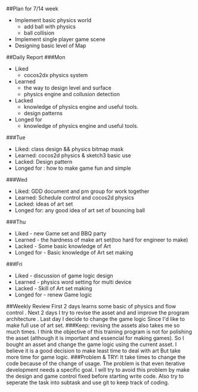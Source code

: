 ##Plan for 7/14 week
* Implement basic physics world
  * add ball with physics
  * ball collision
* Implement single player game scene
* Designing basic level of Map

##Daily Report
###Mon
- Liked 
  - cocos2dx physics system
- Learned 
  - the way to design level and surface
  - physics engine and collusion detection
- Lacked
  - knowledge of physics engine and useful tools.
  - design patterns
- Longed for
  - knowledge of physics engine and useful tools.

###Tue
- Liked: class design && physics bitmap mask
- Learned: cocos2d physics & sketch3 basic use
- Lacked: Design pattern
- Longed for : how to make game fun and simple

###Wed
- Liked: GDD document and pm group for work together
- Learned: Schedule control and cocos2d physics
- Lacked: ideas of art set
- Longed for: any good idea of art set of bouncing ball

###Thu
- Liked - new Game set and BBQ party
- Learned - the hardness of make art set(too hard for engineer to make)
- Lacked - Some basic knowledge of Art
- Longed for - Basic knowledge of Art set making

###Fri
- Liked - discussion of game logic design 
- Learned - physics word setting for multi device
- Lacked - Skill of Art set making 
- Longed for - renew Game logic 

##Weekly Review
First 2 days learns some basic of physics and flow control . Next 2 days I try to  revise the asset and and improve the program architecture . Last day I decide to change the game logic Since I'd like to make full use of art set.
###Keep:
revising the assets also takes me so much times. I think the objective of this training program is not for polishing the asset (although it is important and essencial for making games). So I bought an asset and change the game logic using the current asset. I believe it is a good decision to make least time to deal with art But take more time for game logic.
###Problem & TRY:
It take times to change the code because of the change of usage. The problem is that even iterative development needs a specific goal.  I will try to avoid this problem by make the design and game control fixed before starting write code. 
Also try to seperate the task into subtask and use git to keep track of coding.

